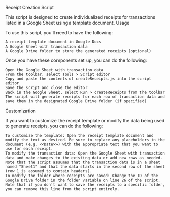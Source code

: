 Receipt Creation Script

This script is designed to create individualized receipts for transactions listed in a Google Sheet using a template document.
Usage

To use this script, you'll need to have the following:

    A receipt template document in Google Docs
    A Google Sheet with transaction data
    A Google Drive folder to store the generated receipts (optional)

Once you have these components set up, you can do the following:

    Open the Google Sheet with transaction data
    From the toolbar, select Tools > Script editor
    Copy and paste the contents of createReceipts.js into the script editor
    Save the script and close the editor
    Back in the Google Sheet, select Run > createReceipts from the toolbar
    The script will generate receipts for each row of transaction data and save them in the designated Google Drive folder (if specified)

Customization

If you want to customize the receipt template or modify the data being used to generate receipts, you can do the following:

    To customize the template: Open the receipt template document and modify the text as desired. Be sure to replace any placeholders in the document (e.g. <<Date>>) with the appropriate text that you want to use for each receipt.
    To modify the transaction data: Open the Google Sheet with transaction data and make changes to the existing data or add new rows as needed. Note that the script assumes that the transaction data is in a sheet named "Sheet1" and that the data starts in the second row of the sheet (row 1 is assumed to contain headers).
    To modify the folder where receipts are saved: Change the ID of the Google Drive folder in the folder variable on line 26 of the script. Note that if you don't want to save the receipts to a specific folder, you can remove this line from the script entirely.